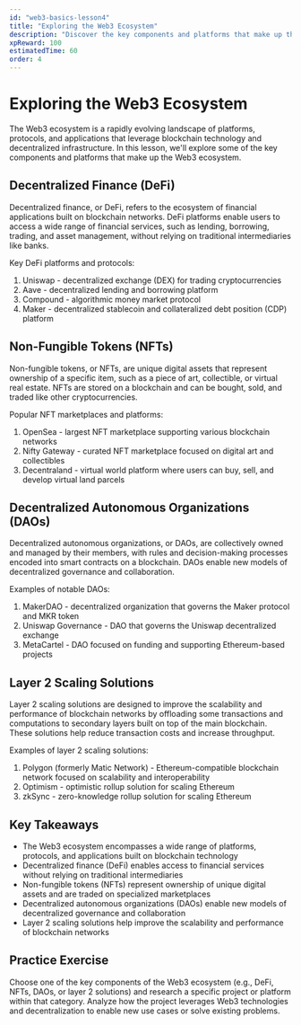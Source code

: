 ```yaml
---
id: "web3-basics-lesson4"
title: "Exploring the Web3 Ecosystem" 
description: "Discover the key components and platforms that make up the Web3 ecosystem."
xpReward: 100 
estimatedTime: 60
order: 4
---
```


# Exploring the Web3 Ecosystem

The Web3 ecosystem is a rapidly evolving landscape of platforms, protocols, and applications that leverage blockchain technology and decentralized infrastructure. In this lesson, we'll explore some of the key components and platforms that make up the Web3 ecosystem.

## Decentralized Finance (DeFi)

Decentralized finance, or DeFi, refers to the ecosystem of financial applications built on blockchain networks. DeFi platforms enable users to access a wide range of financial services, such as lending, borrowing, trading, and asset management, without relying on traditional intermediaries like banks.

Key DeFi platforms and protocols:
1. Uniswap - decentralized exchange (DEX) for trading cryptocurrencies
2. Aave - decentralized lending and borrowing platform
3. Compound - algorithmic money market protocol
4. Maker - decentralized stablecoin and collateralized debt position (CDP) platform

## Non-Fungible Tokens (NFTs)

Non-fungible tokens, or NFTs, are unique digital assets that represent ownership of a specific item, such as a piece of art, collectible, or virtual real estate. NFTs are stored on a blockchain and can be bought, sold, and traded like other cryptocurrencies.

Popular NFT marketplaces and platforms:
1. OpenSea - largest NFT marketplace supporting various blockchain networks
2. Nifty Gateway - curated NFT marketplace focused on digital art and collectibles
3. Decentraland - virtual world platform where users can buy, sell, and develop virtual land parcels

## Decentralized Autonomous Organizations (DAOs)

Decentralized autonomous organizations, or DAOs, are collectively owned and managed by their members, with rules and decision-making processes encoded into smart contracts on a blockchain. DAOs enable new models of decentralized governance and collaboration.

Examples of notable DAOs:
1. MakerDAO - decentralized organization that governs the Maker protocol and MKR token
2. Uniswap Governance - DAO that governs the Uniswap decentralized exchange
3. MetaCartel - DAO focused on funding and supporting Ethereum-based projects

## Layer 2 Scaling Solutions

Layer 2 scaling solutions are designed to improve the scalability and performance of blockchain networks by offloading some transactions and computations to secondary layers built on top of the main blockchain. These solutions help reduce transaction costs and increase throughput.

Examples of layer 2 scaling solutions:
1. Polygon (formerly Matic Network) - Ethereum-compatible blockchain network focused on scalability and interoperability
2. Optimism - optimistic rollup solution for scaling Ethereum
3. zkSync - zero-knowledge rollup solution for scaling Ethereum

## Key Takeaways

- The Web3 ecosystem encompasses a wide range of platforms, protocols, and applications built on blockchain technology
- Decentralized finance (DeFi) enables access to financial services without relying on traditional intermediaries
- Non-fungible tokens (NFTs) represent ownership of unique digital assets and are traded on specialized marketplaces
- Decentralized autonomous organizations (DAOs) enable new models of decentralized governance and collaboration
- Layer 2 scaling solutions help improve the scalability and performance of blockchain networks

## Practice Exercise

Choose one of the key components of the Web3 ecosystem (e.g., DeFi, NFTs, DAOs, or layer 2 solutions) and research a specific project or platform within that category. Analyze how the project leverages Web3 technologies and decentralization to enable new use cases or solve existing problems.